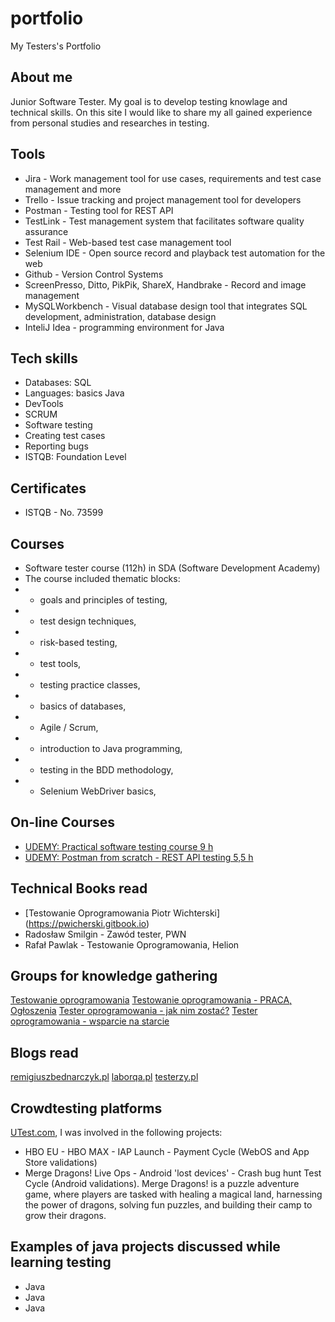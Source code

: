 # portfolio
My Testers's Portfolio

## About me

Junior Software Tester. 
My goal is to develop testing knowlage and technical skills. 
On this site I would like to share my all gained experience from personal studies and researches in testing.  

## Tools

* Jira - Work management tool for use cases, requirements and test case management and more
* Trello - Issue tracking and project management tool for developers
* Postman - Testing tool for REST API
* TestLink - Test management system that facilitates software quality assurance
* Test Rail - Web-based test case management tool
* Selenium IDE - Open source record and playback test automation for the web
* Github - Version Control Systems
* ScreenPresso, Ditto, PikPik, ShareX, Handbrake - Record and image management
* MySQLWorkbench - Visual database design tool that integrates SQL development, administration, database design
* InteliJ Idea - programming environment for Java

## Tech skills

* Databases: SQL
* Languages: basics Java
* DevTools
* SCRUM
* Software testing
* Creating test cases
* Reporting bugs
* ISTQB: Foundation Level

## Certificates 

* ISTQB - No. 73599
 


## Courses 

* Software tester course (112h) in SDA (Software Development Academy) 
* The course included thematic blocks:
* - goals and principles of testing,
* - test design techniques,
* - risk-based testing,
* - test tools,
* - testing practice classes,
* - basics of databases,
* - Agile / Scrum,
* - introduction to Java programming,
* - testing in the BDD methodology,
* - Selenium WebDriver basics,

## On-line Courses

* [UDEMY: Practical software testing course 9 h](https://www.udemy.com/course/praktyczny-kurs-testowania-oprogramowania)
* [UDEMY: Postman from scratch - REST API testing 5,5 h](https://www.udemy.com/course/postman-od-podstaw-testowanie-rest-api)


## Technical Books read

* [Testowanie Oprogramowania Piotr Wichterski] (https://pwicherski.gitbook.io)
* Radosław Smilgin - Zawód tester, PWN
* Rafał Pawlak - Testowanie Oprogramowania, Helion


## Groups for knowledge gathering

[Testowanie oprogramowania](https://www.facebook.com/groups/TestowanieOprogramowania)
[Testowanie oprogramowania - PRACA, Ogłoszenia](https://www.facebook.com/groups/215557562210470/?ref=group_header)
[Tester oprogramowania - jak nim zostać?](https://www.facebook.com/groups/531570473876610/?ref=group_header)
[Tester oprogramowania - wsparcie na starcie](https://www.facebook.com/groups/testeroprogramowania/?ref=group_header)

## Blogs read

[remigiuszbednarczyk.pl](https://remigiuszbednarczyk.pl)
[laborqa.pl](https://laborqa.pl/)
[testerzy.pl](https://testerzy.pl/)

## Crowdtesting platforms

[UTest.com](www.utest.com), I was involved in the following projects: 

* HBO EU - HBO MAX - IAP Launch - Payment Cycle (WebOS and App Store validations)
* Merge Dragons! Live Ops - Android 'lost devices' - Crash bug hunt Test Cycle (Android validations). 
Merge Dragons! is a puzzle adventure game, where players are tasked with healing a magical land, harnessing the power of dragons, solving fun puzzles, and building their camp to grow their dragons.

 
## Examples of java projects discussed while learning testing
* Java
* Java
* Java 

